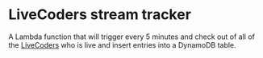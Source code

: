 # LiveCoders stream tracker

A Lambda function that will trigger every 5 minutes and check out of all of the [LiveCoders](https://livecoders.dev) who is live and insert entries into a DynamoDB table.
